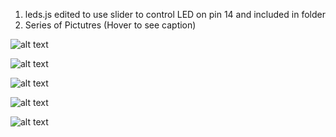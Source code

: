1. leds.js edited to use slider to control LED on pin 14 and included in folder
2. Series of Pictutres (Hover to see caption)

![alt text](https://github.com/Briant717/ECE434/tree/master/hw07/pics/IMG951367.jpg "Button Pressed on Phone with LED on.")

![alt text](https://github.com/Briant717/ECE434/tree/master/hw07/pics/IMG951368.jpg "Slider at Max")

![alt text](https://github.com/Briant717/ECE434/tree/master/hw07/pics/IMG951369.jpg "Slider Lower with lower brightness")

![alt text](https://github.com/Briant717/ECE434/tree/master/hw07/pics/IMG951370.jpg "Button on board pressed with LED on phone off")

![alt text](https://github.com/Briant717/ECE434/tree/master/hw07/pics/IMG951371.jpg "Button on board not pressed with LED on phone on")